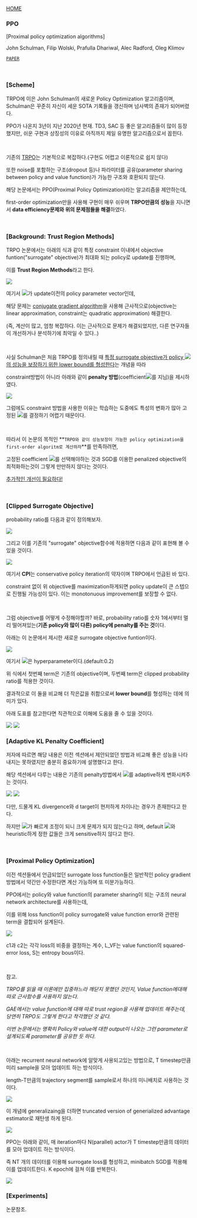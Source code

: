 [HOME](../README.md)

### PPO

[Proximal policy optimization algorithms]

John Schulman, Filip Wolski, Prafulla Dhariwal, Alec Radford, Oleg Klimov

[`PAPER`](https://arxiv.org/pdf/1707.06347.pdf)

<br/>

### [Scheme]

TRPO에 이은 John Schulman의 새로운 Policy Optimization 알고리즘이며, Schulman은 꾸준히 자신이 세운 SOTA 기록들을 갱신하며 넘사벽의 존재가 되어버렸다.

PPO가 나온지 3년이 지난 2020년 현재. TD3, SAC 등 좋은 알고리즘들이 많이 등장했지만, 쉬운 구현과 상징성의 이유로 아직까지 제일 유명한 알고리즘으로서 꼽힌다.

</br>

기존의 [TRPO](./TRPO.md)는 기본적으로 복잡하다.(구현도 어렵고 이론적으로 쉽지 않다)

또한 noise를 포함하는 구조(dropout 등)나 파라미터를 공유(parameter sharing between policy and value function)가 가능한 구조와 호환되지 않는다.

해당 논문에서는 PPO(Proximal Policy Optimization)라는 알고리즘을 제안하는데,

first-order optimization만을 사용해 구현이 매우 쉬우며 **TRPO만큼의 성능**을 지니면서 **data efficiency문제와 위의 문제점들을 해결**하였다.

</br>

### [Background: Trust Region Methods]

TRPO 논문에서는 아래의 식과 같이 특정 constraint 이내에서 objective funtion("surrogate" objective)가 최대화 되는 policy로 update를 진행하며,

이를 **Trust Region Methods**라고 한다.

<img src="../img/ppo1.png"/>

여기서 <img src="../img/theta_old.png"/>가 update이전의 policy parameter vector인데, 

해당 문제는 <u>conjugate gradient algorithm</u>을 사용해 근사적으로(objective는 linear approximation, constraint는 quadratic approximation) 해결한다. 

(즉, 계산이 많고, 엄청 복잡하다. 이는 근사적으로 문제가 해결되었지만, 다른 연구자들이 개선하거나 분석하기에 최악일 수 있다..)

</br>

사실 Schulman은 처음 TRPO를 정의내릴 때 <u>특정 surrogate objective가 policy <img src="../img/pi.png"/>의 성능을 보장하기 위한 lower bound를 형성한다</u>는 개념을 따라

constraint방법이 아니라 아래와 같이 **penalty 방법**(coefficient<img src="../img/beta.png"/>를 지님)을 제시하였다.

<img src="../img/ppo2.png"/>

그럼에도 constraint 방법을 사용한 이유는 학습하는 도중에도 특성의 변화가 많아 고정된 <img src="../img/beta.png"/>를 결정하기 어렵기 때문이다.

</br>

따라서 이 논문의 목적인 **`TRPO와 같이 성능보장이 가능한 policy optimization을 first-order algoritm로 계산하자`**를 만족하려면,

고정된 coefficient <img src="../img/beta.png"/>를 선택해야하는 것과 SGD를 이용한 penalized objective의 최적화하는것이 그렇게 만만하지 않다는 것이다. 

<u>추가적인 개선이 필요하다!</u>

</br>

### [Clipped Surrogate Objective]

probability ratio를 다음과 같이 정의해보자.

<img src="../img/ppo3.png"/>

그리고 이를  기존의 "surrogate" objective함수에 적용하면 다음과 같이 표현해 볼 수 있을 것이다.

<img src="../img/ppo4.png"/>

여기서 **CPI**는 conservative policy iteration의 약자이며 TRPO에서 언급된 바 있다.

constraint 없이 위 objective를 maximization하게되면 policy update이 큰 스텝으로 진행될 가능성이 있다. 이는 monotonuous improvement를 보장할 수 없다.

</br>

그럼 objective를 어떻게 수정해야할까? 바로, probability ratio를 숫자 1에서부터 멀리 떨어져있는(**기존 policy와 많이 다른) policy에 penalty를 주는 것**이다.

아래는 이 논문에서 제시한 새로운 surrogate objective funtion이다. 

<img src="../img/ppo5.png"/>

여기서 <img src="../img/epsilon.png"/>은 hyperparameter이다.(default:0.2)

위 식에서 첫번째 term은 기존의 objective이며, 두번째 term은 clipped probability ratio를 적용한 것이다.

결과적으로 이 둘을 비교해 더 작은값을 취함으로써 **lower bound**를 형성하는 데에 의미가 있다.

아래 도표를 참고한다면 직관적으로 이해에 도움을 줄 수 있을 것이다.

<img src="../img/ppo6.png"/>



<img src="../img/ppo7.png"/>

</br>

### [Adaptive KL Penalty Coefficient]

저자에 따르면 해당 내용은 이전 섹션에서 제안되었던 방법과 비교해 좋은 성능을 나타내지는 못하였지만 충분히 중요하기에 설명했다고 한다.

해당 섹션에서 다루는 내용은 기존의 penalty방법에서 <img src="../img/beta.png"/>를 adaptive하게 변화시켜주는 것이다.

<img src="../img/ppo9.png"/>

<img src="../img/ppo8.png"/>

다만, 드물게 KL divergence와 d target이 현저하게 차이나는 경우가 존재한다고 한다. 

하지만 <img src="../img/beta.png"/>가 빠르게 조정이 되니 크게 문제가 되지 않는다고 하며, default <img src="../img/beta.png"/>와 heuristic하게 정한 값들은 크게 sensitive하지 않다고 한다.

</br>

### [Proximal Policy Optimization]

이전 섹션들에서 언급되었던 surrogate loss function들은 일반적인 policy gradient방법에서 약간만 수정한다면 계산 가능하며 또 미분가능하다.

PPO에서는 policy와 value function의 parameter sharing이 되는 구조의 neural network architecture를 사용하는데,

이를 위해 loss function이 policy surrogate와 value function error와 관련된 term을 결합되어 설계된다.

<img src="../img/ppo11.png"/>

c1과 c2는 각각 loss의 비중을 결정하는 계수, L_VF는 value function의 squared-error loss, S는 entropy bous이다.

</br>

참고.

*TRPO를 읽을 때 이론에만 집중하느라 깨닫지 못했던 것인지, Value function에대해 따로 근사함수를 사용하지 않는다.*

*GAE에서는 value function에 대해 따로 trust region을 사용해 업데이트 해주는데, 당연히 TRPO도 그렇게 한다고 착각했던 것 같다.*

*이번 논문에서는 명확히 Policy와 value에 대한 output이 나오는 그런 parameter로 설계되도록 parameter를 공유한 듯 하다.*

</br>

아래는 recurrent neural network에 알맞게 사용되고있는 방법으로, T timestep만큼 미리 sample을 모아 업데이트 하는 방식이다.

length-T만큼의 trajectory segment를 sample로서 하나의 미니배치로 사용하는 것이다.

<img src="../img/ppo12.png"/>

이 개념에 generalizaing을 더하면 truncated version of generialized advantage estimator로 재탄생 하게 된다.

<img src="../img/ppo13.png"/>

PPO는 아래와 같이, 매 iteration마다 N(parallel) actor가 T timestep만큼의 데이터를 모아 업데이트 하는 방식이다.

즉 NT 개의 데이터를 이용해 surrogate loss를 형성하고, minibatch SGD를 적용해 이를 업데이트한다. K epoch에 걸쳐 이를 반복한다.

<img src="../img/ppo10.png"/>

</br>

### [Experiments]

논문참조.